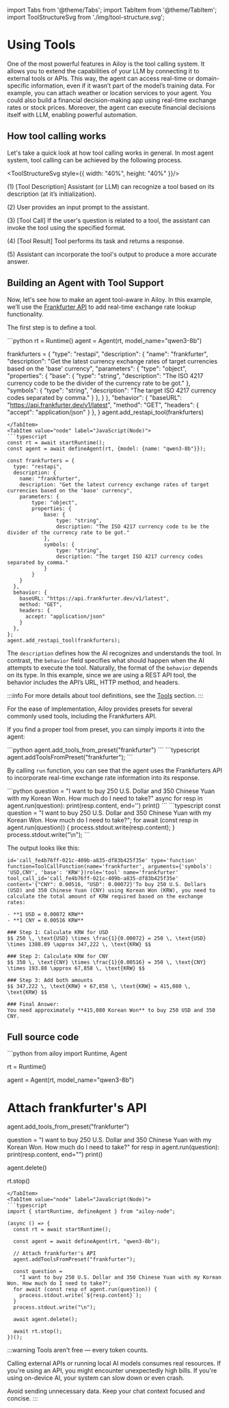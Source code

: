 import Tabs from '@theme/Tabs';
import TabItem from '@theme/TabItem';
import ToolStructureSvg from './img/tool-structure.svg';

# Using Tools

One of the most powerful features in Ailoy is the tool calling system.
It allows you to extend the capabilities of your LLM by connecting it to external tools or APIs.
This way, the agent can access real-time or domain-specific information, even if it wasn’t part of the model’s training data.
For example, you can attach weather or location services to your agent.
You could also build a financial decision-making app using real-time exchange rates or stock prices.
Moreover, the agent can execute financial decisions itself with LLM, enabling powerful automation.

## How tool calling works

Let's take a quick look at how tool calling works in general. In most agent system, tool calling can be achieved by the following process.

<ToolStructureSvg style={{ width: "40%", height: "40%" }}/>

(1) \[Tool Description\] Assistant (or LLM) can recognize a tool based on its description (at it’s initialization).

(2) User provides an input prompt to the assistant.

(3) \[Tool Call\] If the user's question is related to a tool, the assistant can invoke the tool using the specified format.

(4) \[Tool Result\] Tool performs its task and returns a response.

(5) Assistant can incorporate the tool's output to produce a more accurate answer.

## Building an Agent with Tool Support

Now, let's see how to make an agent tool-aware in Ailoy.
In this example, we’ll use the [Frankfurter API](https://frankfurter.dev/) to add real-time exchange rate lookup functionality.

The first step is to define a tool.

<Tabs>
<TabItem value="py" label="Python">
```python
rt = Runtime()
agent = Agent(rt, model_name="qwen3-8b")

frankfurters = {
  "type": "restapi",
  "description": {
    "name": "frankfurter",
    "description": "Get the latest currency exchange rates of target currencies based on the 'base' currency",
    "parameters": {
        "type": "object",
        "properties": {
            "base": {
                "type": "string",
                "description": "The ISO 4217 currency code to be the divider of the currency rate to be got."
            },
            "symbols": {
                "type": "string",
                "description": "The target ISO 4217 currency codes separated by comma."
            }
        },
    }
  },
  "behavior": {
    "baseURL": "https://api.frankfurter.dev/v1/latest",
    "method": "GET",
    "headers": {
      "accept": "application/json"
    }
  },
}
agent.add_restapi_tool(frankfurters)
```
</TabItem>
<TabItem value="node" label="JavaScript(Node)">
```typescript
const rt = await startRuntime();
const agent = await defineAgent(rt, {model: {name: "qwen3-8b"}});

const frankfurters = {
  type: "restapi",
  description: {
    name: "frankfurter",
    description: "Get the latest currency exchange rates of target currencies based on the 'base' currency",
    parameters: {
        type: "object",
        properties: {
            base: {
                type: "string",
                description: "The ISO 4217 currency code to be the divider of the currency rate to be got."
            },
            symbols: {
                type: "string",
                description: "The target ISO 4217 currency codes separated by comma."
            }
        }
    }
  },
  behavior: {
    baseURL: "https://api.frankfurter.dev/v1/latest",
    method: "GET",
    headers: {
      accept: "application/json"
    }
  },
};
agent.add_restapi_tool(frankfurters);
```
</TabItem>
</Tabs>

The `description` defines how the AI recognizes and understands the tool.
In contrast, the `behavior` field specifies what should happen when the AI attempts to execute the tool.
Naturally, the format of the `behavior` depends on its type.
In this example, since we are using a REST API tool, the behavior includes the API’s URL, HTTP method, and headers.

:::info
For more details about tool definitions, see the [Tools](../tools) section.
:::

For the ease of implementation, Ailoy provides presets for several commonly used tools, including the Frankfurters API.

If you find a proper tool from preset, you can simply imports it into the agent:

<Tabs>
<TabItem value="py" label="Python">
```python
agent.add_tools_from_preset("frankfurter")
```
</TabItem>
<TabItem value="node" label="JavaScript(Node)">
```typescript
agent.addToolsFromPreset("frankfurter");
```
</TabItem>
</Tabs>

By calling `run` function, you can see that the agent uses the Frankfurters API to incorporate real-time exchange rate information into its response.

<Tabs>
<TabItem value="py" label="Python">
```python
question = "I want to buy 250 U.S. Dollar and 350 Chinese Yuan with my Korean Won. How much do I need to take?"
async for resp in agent.run(question):
    print(resp.content, end='')
print()
```
</TabItem>
<TabItem value="node" label="JavaScript(Node)">
```typescript
const question = "I want to buy 250 U.S. Dollar and 350 Chinese Yuan with my Korean Won. How much do I need to take?";
for await (const resp in agent.run(question)) {
    process.stdout.write(resp.content);
}
process.stdout.write("\n");
```
</TabItem>
</Tabs>

The output looks like this:
```
id='call_fe4b76ff-021c-409b-a835-df83b425f35e' type='function' function=ToolCallFunction(name='frankfurter', arguments={'symbols': 'USD,CNY', 'base': 'KRW'})role='tool' name='frankfurter' tool_call_id='call_fe4b76ff-021c-409b-a835-df83b425f35e' content='{"CNY": 0.00516, "USD": 0.00072}'To buy 250 U.S. Dollars (USD) and 350 Chinese Yuan (CNY) using Korean Won (KRW), you need to calculate the total amount of KRW required based on the exchange rates:

- **1 USD = 0.00072 KRW**
- **1 CNY = 0.00516 KRW**

### Step 1: Calculate KRW for USD
$$ 250 \, \text{USD} \times \frac{1}{0.00072} = 250 \, \text{USD} \times 1388.89 \approx 347,222 \, \text{KRW} $$

### Step 2: Calculate KRW for CNY
$$ 350 \, \text{CNY} \times \frac{1}{0.00516} = 350 \, \text{CNY} \times 193.88 \approx 67,858 \, \text{KRW} $$

### Step 3: Add both amounts
$$ 347,222 \, \text{KRW} + 67,858 \, \text{KRW} = 415,080 \, \text{KRW} $$

### Final Answer:
You need approximately **415,080 Korean Won** to buy 250 USD and 350 CNY.
```

## Full source code

<Tabs>
<TabItem value="py" label="Python">
```python
from ailoy import Runtime, Agent

rt = Runtime()

agent = Agent(rt, model_name="qwen3-8b")

# Attach frankfurter's API
agent.add_tools_from_preset("frankfurter")

question = "I want to buy 250 U.S. Dollar and 350 Chinese Yuan with my Korean Won. How much do I need to take?"
for resp in agent.run(question):
    print(resp.content, end="")
print()

agent.delete()

rt.stop()
```
</TabItem>
<TabItem value="node" label="JavaScript(Node)">
```typescript
import { startRuntime, defineAgent } from "ailoy-node";

(async () => {
  const rt = await startRuntime();

  const agent = await defineAgent(rt, "qwen3-8b");

  // Attach frankfurter's API
  agent.addToolsFromPreset("frankfurter");

  const question =
    "I want to buy 250 U.S. Dollar and 350 Chinese Yuan with my Korean Won. How much do I need to take?";
  for await (const resp of agent.run(question)) {
    process.stdout.write(`${resp.content}`);
  }
  process.stdout.write("\n");

  await agent.delete();

  await rt.stop();
})();
```
</TabItem>
</Tabs>

:::warning
Tools aren't free — every token counts.

Calling external APIs or running local AI models consumes real resources.
If you're using an API, you might encounter unexpectedly high bills.
If you're using on-device AI, your system can slow down or even crash.

Avoid sending unnecessary data. Keep your chat context focused and concise.
:::